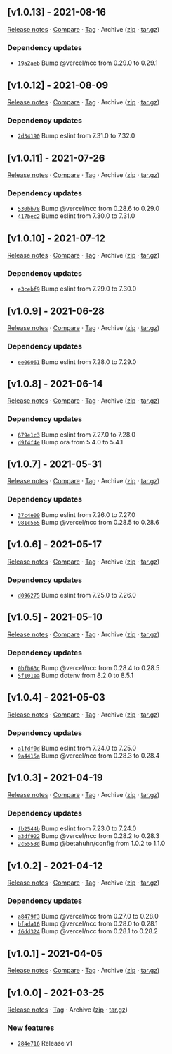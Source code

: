 ## [v1.0.13] - 2021-08-16

[Release notes](https://github.com/BetaHuhn/node-cli-starter/releases/tag/v1.0.13) · [Compare](https://github.com/BetaHuhn/node-cli-starter/compare/v1.0.12...v1.0.13) · [Tag](https://github.com/BetaHuhn/node-cli-starter/tree/v1.0.13) · Archive ([zip](https://github.com/BetaHuhn/node-cli-starter/archive/v1.0.13.zip) · [tar.gz](https://github.com/BetaHuhn/node-cli-starter/archive/v1.0.13.tar.gz))

### Dependency updates

- [`19a2aeb`](https://github.com/BetaHuhn/node-cli-starter/commit/19a2aeb)  Bump @vercel/ncc from 0.29.0 to 0.29.1

## [v1.0.12] - 2021-08-09

[Release notes](https://github.com/BetaHuhn/node-cli-starter/releases/tag/v1.0.12) · [Compare](https://github.com/BetaHuhn/node-cli-starter/compare/v1.0.11...v1.0.12) · [Tag](https://github.com/BetaHuhn/node-cli-starter/tree/v1.0.12) · Archive ([zip](https://github.com/BetaHuhn/node-cli-starter/archive/v1.0.12.zip) · [tar.gz](https://github.com/BetaHuhn/node-cli-starter/archive/v1.0.12.tar.gz))

### Dependency updates

- [`2d34190`](https://github.com/BetaHuhn/node-cli-starter/commit/2d34190)  Bump eslint from 7.31.0 to 7.32.0

## [v1.0.11] - 2021-07-26

[Release notes](https://github.com/BetaHuhn/node-cli-starter/releases/tag/v1.0.11) · [Compare](https://github.com/BetaHuhn/node-cli-starter/compare/v1.0.10...v1.0.11) · [Tag](https://github.com/BetaHuhn/node-cli-starter/tree/v1.0.11) · Archive ([zip](https://github.com/BetaHuhn/node-cli-starter/archive/v1.0.11.zip) · [tar.gz](https://github.com/BetaHuhn/node-cli-starter/archive/v1.0.11.tar.gz))

### Dependency updates

- [`530bb78`](https://github.com/BetaHuhn/node-cli-starter/commit/530bb78)  Bump @vercel/ncc from 0.28.6 to 0.29.0
- [`417bec2`](https://github.com/BetaHuhn/node-cli-starter/commit/417bec2)  Bump eslint from 7.30.0 to 7.31.0

## [v1.0.10] - 2021-07-12

[Release notes](https://github.com/BetaHuhn/node-cli-starter/releases/tag/v1.0.10) · [Compare](https://github.com/BetaHuhn/node-cli-starter/compare/v1.0.9...v1.0.10) · [Tag](https://github.com/BetaHuhn/node-cli-starter/tree/v1.0.10) · Archive ([zip](https://github.com/BetaHuhn/node-cli-starter/archive/v1.0.10.zip) · [tar.gz](https://github.com/BetaHuhn/node-cli-starter/archive/v1.0.10.tar.gz))

### Dependency updates

- [`e3cebf9`](https://github.com/BetaHuhn/node-cli-starter/commit/e3cebf9)  Bump eslint from 7.29.0 to 7.30.0

## [v1.0.9] - 2021-06-28

[Release notes](https://github.com/BetaHuhn/node-cli-starter/releases/tag/v1.0.9) · [Compare](https://github.com/BetaHuhn/node-cli-starter/compare/v1.0.8...v1.0.9) · [Tag](https://github.com/BetaHuhn/node-cli-starter/tree/v1.0.9) · Archive ([zip](https://github.com/BetaHuhn/node-cli-starter/archive/v1.0.9.zip) · [tar.gz](https://github.com/BetaHuhn/node-cli-starter/archive/v1.0.9.tar.gz))

### Dependency updates

- [`ee06061`](https://github.com/BetaHuhn/node-cli-starter/commit/ee06061)  Bump eslint from 7.28.0 to 7.29.0

## [v1.0.8] - 2021-06-14

[Release notes](https://github.com/BetaHuhn/node-cli-starter/releases/tag/v1.0.8) · [Compare](https://github.com/BetaHuhn/node-cli-starter/compare/v1.0.7...v1.0.8) · [Tag](https://github.com/BetaHuhn/node-cli-starter/tree/v1.0.8) · Archive ([zip](https://github.com/BetaHuhn/node-cli-starter/archive/v1.0.8.zip) · [tar.gz](https://github.com/BetaHuhn/node-cli-starter/archive/v1.0.8.tar.gz))

### Dependency updates

- [`679e1c3`](https://github.com/BetaHuhn/node-cli-starter/commit/679e1c3)  Bump eslint from 7.27.0 to 7.28.0
- [`d9f4f4e`](https://github.com/BetaHuhn/node-cli-starter/commit/d9f4f4e)  Bump ora from 5.4.0 to 5.4.1

## [v1.0.7] - 2021-05-31

[Release notes](https://github.com/BetaHuhn/node-cli-starter/releases/tag/v1.0.7) · [Compare](https://github.com/BetaHuhn/node-cli-starter/compare/v1.0.6...v1.0.7) · [Tag](https://github.com/BetaHuhn/node-cli-starter/tree/v1.0.7) · Archive ([zip](https://github.com/BetaHuhn/node-cli-starter/archive/v1.0.7.zip) · [tar.gz](https://github.com/BetaHuhn/node-cli-starter/archive/v1.0.7.tar.gz))

### Dependency updates

- [`37c4e00`](https://github.com/BetaHuhn/node-cli-starter/commit/37c4e00)  Bump eslint from 7.26.0 to 7.27.0
- [`981c565`](https://github.com/BetaHuhn/node-cli-starter/commit/981c565)  Bump @vercel/ncc from 0.28.5 to 0.28.6

## [v1.0.6] - 2021-05-17

[Release notes](https://github.com/BetaHuhn/node-cli-starter/releases/tag/v1.0.6) · [Compare](https://github.com/BetaHuhn/node-cli-starter/compare/v1.0.5...v1.0.6) · [Tag](https://github.com/BetaHuhn/node-cli-starter/tree/v1.0.6) · Archive ([zip](https://github.com/BetaHuhn/node-cli-starter/archive/v1.0.6.zip) · [tar.gz](https://github.com/BetaHuhn/node-cli-starter/archive/v1.0.6.tar.gz))

### Dependency updates

- [`d096275`](https://github.com/BetaHuhn/node-cli-starter/commit/d096275)  Bump eslint from 7.25.0 to 7.26.0

## [v1.0.5] - 2021-05-10

[Release notes](https://github.com/BetaHuhn/node-cli-starter/releases/tag/v1.0.5) · [Compare](https://github.com/BetaHuhn/node-cli-starter/compare/v1.0.4...v1.0.5) · [Tag](https://github.com/BetaHuhn/node-cli-starter/tree/v1.0.5) · Archive ([zip](https://github.com/BetaHuhn/node-cli-starter/archive/v1.0.5.zip) · [tar.gz](https://github.com/BetaHuhn/node-cli-starter/archive/v1.0.5.tar.gz))

### Dependency updates

- [`0bfb63c`](https://github.com/BetaHuhn/node-cli-starter/commit/0bfb63c)  Bump @vercel/ncc from 0.28.4 to 0.28.5
- [`5f101ea`](https://github.com/BetaHuhn/node-cli-starter/commit/5f101ea)  Bump dotenv from 8.2.0 to 8.5.1

## [v1.0.4] - 2021-05-03

[Release notes](https://github.com/BetaHuhn/node-cli-starter/releases/tag/v1.0.4) · [Compare](https://github.com/BetaHuhn/node-cli-starter/compare/v1.0.3...v1.0.4) · [Tag](https://github.com/BetaHuhn/node-cli-starter/tree/v1.0.4) · Archive ([zip](https://github.com/BetaHuhn/node-cli-starter/archive/v1.0.4.zip) · [tar.gz](https://github.com/BetaHuhn/node-cli-starter/archive/v1.0.4.tar.gz))

### Dependency updates

- [`a1fdf0d`](https://github.com/BetaHuhn/node-cli-starter/commit/a1fdf0d)  Bump eslint from 7.24.0 to 7.25.0
- [`9a4415a`](https://github.com/BetaHuhn/node-cli-starter/commit/9a4415a)  Bump @vercel/ncc from 0.28.3 to 0.28.4

## [v1.0.3] - 2021-04-19

[Release notes](https://github.com/BetaHuhn/node-cli-starter/releases/tag/v1.0.3) · [Compare](https://github.com/BetaHuhn/node-cli-starter/compare/v1.0.2...v1.0.3) · [Tag](https://github.com/BetaHuhn/node-cli-starter/tree/v1.0.3) · Archive ([zip](https://github.com/BetaHuhn/node-cli-starter/archive/v1.0.3.zip) · [tar.gz](https://github.com/BetaHuhn/node-cli-starter/archive/v1.0.3.tar.gz))

### Dependency updates

- [`fb2544b`](https://github.com/BetaHuhn/node-cli-starter/commit/fb2544b)  Bump eslint from 7.23.0 to 7.24.0
- [`a3df922`](https://github.com/BetaHuhn/node-cli-starter/commit/a3df922)  Bump @vercel/ncc from 0.28.2 to 0.28.3
- [`2c5553d`](https://github.com/BetaHuhn/node-cli-starter/commit/2c5553d)  Bump @betahuhn/config from 1.0.2 to 1.1.0

## [v1.0.2] - 2021-04-12

[Release notes](https://github.com/BetaHuhn/node-cli-starter/releases/tag/v1.0.2) · [Compare](https://github.com/BetaHuhn/node-cli-starter/compare/v1.0.1...v1.0.2) · [Tag](https://github.com/BetaHuhn/node-cli-starter/tree/v1.0.2) · Archive ([zip](https://github.com/BetaHuhn/node-cli-starter/archive/v1.0.2.zip) · [tar.gz](https://github.com/BetaHuhn/node-cli-starter/archive/v1.0.2.tar.gz))

### Dependency updates

- [`a8479f3`](https://github.com/BetaHuhn/node-cli-starter/commit/a8479f3)  Bump @vercel/ncc from 0.27.0 to 0.28.0
- [`bfada16`](https://github.com/BetaHuhn/node-cli-starter/commit/bfada16)  Bump @vercel/ncc from 0.28.0 to 0.28.1
- [`f6dd324`](https://github.com/BetaHuhn/node-cli-starter/commit/f6dd324)  Bump @vercel/ncc from 0.28.1 to 0.28.2

## [v1.0.1] - 2021-04-05

[Release notes](https://github.com/BetaHuhn/node-cli-starter/releases/tag/v1.0.1) · [Compare](https://github.com/BetaHuhn/node-cli-starter/compare/v1.0.0...v1.0.1) · [Tag](https://github.com/BetaHuhn/node-cli-starter/tree/v1.0.1) · Archive ([zip](https://github.com/BetaHuhn/node-cli-starter/archive/v1.0.1.zip) · [tar.gz](https://github.com/BetaHuhn/node-cli-starter/archive/v1.0.1.tar.gz))

## [v1.0.0] - 2021-03-25

[Release notes](https://github.com/BetaHuhn/node-cli-starter/releases/tag/v1.0.0) · [Tag](https://github.com/BetaHuhn/node-cli-starter/tree/v1.0.0) · Archive ([zip](https://github.com/BetaHuhn/node-cli-starter/archive/v1.0.0.zip) · [tar.gz](https://github.com/BetaHuhn/node-cli-starter/archive/v1.0.0.tar.gz))

### New features

- [`284e716`](https://github.com/BetaHuhn/node-cli-starter/commit/284e716)  Release v1
